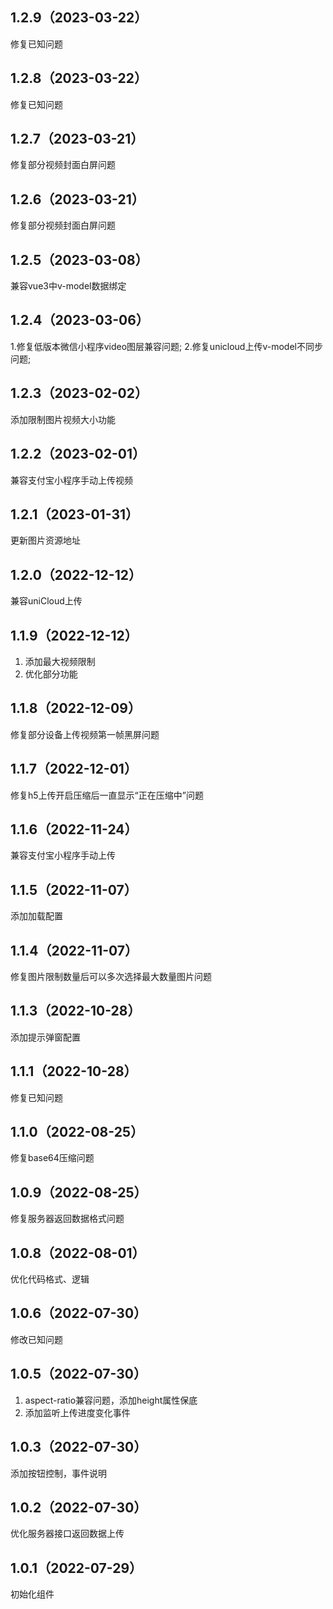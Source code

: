 ## 1.2.9（2023-03-22）
修复已知问题
## 1.2.8（2023-03-22）
修复已知问题
## 1.2.7（2023-03-21）
修复部分视频封面白屏问题
## 1.2.6（2023-03-21）
修复部分视频封面白屏问题
## 1.2.5（2023-03-08）
兼容vue3中v-model数据绑定
## 1.2.4（2023-03-06）
1.修复低版本微信小程序video图层兼容问题;
2.修复unicloud上传v-model不同步问题;
## 1.2.3（2023-02-02）
添加限制图片视频大小功能
## 1.2.2（2023-02-01）
兼容支付宝小程序手动上传视频
## 1.2.1（2023-01-31）
更新图片资源地址
## 1.2.0（2022-12-12）
兼容uniCloud上传
## 1.1.9（2022-12-12）
1. 添加最大视频限制
2. 优化部分功能
## 1.1.8（2022-12-09）
修复部分设备上传视频第一帧黑屏问题
## 1.1.7（2022-12-01）
修复h5上传开启压缩后一直显示“正在压缩中”问题
## 1.1.6（2022-11-24）
兼容支付宝小程序手动上传
## 1.1.5（2022-11-07）
添加加载配置
## 1.1.4（2022-11-07）
修复图片限制数量后可以多次选择最大数量图片问题
## 1.1.3（2022-10-28）
添加提示弹窗配置
## 1.1.1（2022-10-28）
修复已知问题
## 1.1.0（2022-08-25）
修复base64压缩问题
## 1.0.9（2022-08-25）
修复服务器返回数据格式问题
## 1.0.8（2022-08-01）
优化代码格式、逻辑
## 1.0.6（2022-07-30）
修改已知问题
## 1.0.5（2022-07-30）
1. aspect-ratio兼容问题，添加height属性保底
2. 添加监听上传进度变化事件
## 1.0.3（2022-07-30）
添加按钮控制，事件说明
## 1.0.2（2022-07-30）
优化服务器接口返回数据上传
## 1.0.1（2022-07-29）
初始化组件
